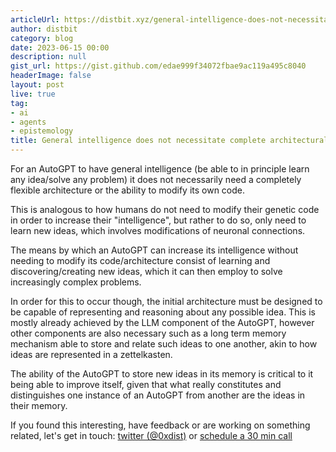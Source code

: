 ```yaml
---
articleUrl: https://distbit.xyz/general-intelligence-does-not-necessitate-complete-architectural-flexibility
author: distbit
category: blog
date: 2023-06-15 00:00
description: null
gist_url: https://gist.github.com/edae999f34072fbae9ac119a495c8040
headerImage: false
layout: post
live: true
tag:
- ai
- agents
- epistemology
title: General intelligence does not necessitate complete architectural flexibility
---
```






For an AutoGPT to have general intelligence (be able to in principle learn any idea/solve any problem) it does not necessarily need a completely flexible architecture or the ability to modify its own code.  

This is analogous to how humans do not need to modify their genetic code in order to increase their "intelligence", but rather to do so, only need to learn new ideas, which involves modifications of neuronal connections.  

The means by which an AutoGPT can increase its intelligence without needing to modify its code/architecture consist of learning and discovering/creating new ideas, which it can then employ to solve increasingly complex problems.  

In order for this to occur though, the initial architecture must be designed to be capable of representing and reasoning about any possible idea. This is mostly already achieved by the LLM component of the AutoGPT, however other components are also necessary such as a long term memory mechanism able to store and relate such ideas to one another, akin to how ideas are represented in a zettelkasten.  

The ability of the AutoGPT to store new ideas in its memory is critical to it being able to improve itself, given that what really constitutes and distinguishes one instance of an AutoGPT from another are the ideas in their memory.  

If you found this interesting, have feedback or are working on something related, let's get in touch: [twitter (@0xdist)](https://twitter.com/0xdist) or [schedule a 30 min call](https://cal.com/distbit/30min)